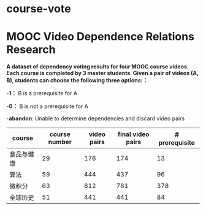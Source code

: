 # course-vote

# MOOC Video Dependence Relations Research

**A dataset of dependency voting results for four MOOC course videos. Each course is completed by 3 master students. Given a pair of videos (A, B), students can choose the following three options:：**

-**1：** B is a prerequisite for A

-**0：** B is not a prerequisite for A

-**abandon**: Unable to determine dependencies and discard video pairs


| **course** |**course number** | **video pairs** | **final video pairs** | **＃prerequisite** |
| ---------------- | -----------------------| ----------------------- | ---------------------------------------- | ------------------------- |
|食品与健康| 29| 176 | 174 | 13 |
|算法| 59| 444 | 437 | 96 |
|微积分| 63 | 812 | 781 | 378 |
|全球历史| 51 | 441 | 441 | 84 |

